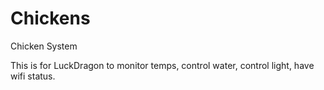 # Chickens
Chicken System

This is for LuckDragon to monitor temps, control water, control light, have wifi status.

